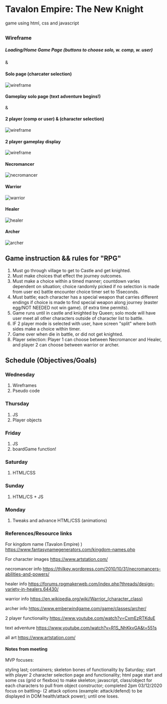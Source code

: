 # Tavalon Empire: The New Knight
game using html, css and javascript 

## 

### Wireframe 

##### Loading/Home Game Page (buttons to choose solo, w. comp, w. user)

&

#### Solo page (charcater selection)
![wireframe](./wireframes/wireframePic1.jpg)
 
#### Gameplay solo page (text adventure begins!)

&

#### 2 player (comp or user) & (character selection)
![wireframe](./wireframes/wireframePic2.jpg)

#### 2 player gameplay display
![wireframe](./wireframes/wireframePic3.jpg)

#### Necromancer
![necromancer](./wireframes/characters/necromancer.jpg)

#### Warrior
![warrior](./wireframes/characters/warrior.jpg)

#### Healer
![healer](./wireframes/characters/healer.jpg)

#### Archer 
![archer](./wireframes/characters/archer.jpg)



## Game instruction && rules for "RPG"
1. Must go through village to get to Castle and get knighted.
2. Must make choices that effect the journey outcomes.
3. Must make a choice within a timed manner; countdown varies dependent on situation; choice randomly picked if no selection is made from user ex) battle encounter choice timer set to 15seconds.
4. Must battle; each character has a special weapon that carries different endings if choice is made to find special weapon along journey (easter egg/NOT NEEDED not win game). (if extra time permits).
5. Game runs until in castle and knighted by Queen; solo mode will have user meet all other characters outside of character list to battle. 
6. IF 2 player mode is selected with user, have screen "split" where both sides make a choice within timer.
8. Game over when die in battle, or did not get knighted. 
9. Player selection: Player 1 can choose between Necromancer and Healer, and player 2 can choose between warrior or archer.



## Schedule (Objectives/Goals)
### Wednesday
1. Wireframes
2. Pseudo code

### Thursday
1. JS
2. Player objects

### Friday
1. JS
2. boardGame function! 

### Saturday
1. HTML/CSS

### Sunday
1. HTML/CS + JS

### Monday
1. Tweaks and advance HTML/CSS (animations)


### References/Resource links 

For kingdom name (Tavalon Empire) )
https://www.fantasynamegenerators.com/kingdom-names.php

For character images
https://www.artstation.com/

necromancer info 
https://thilkey.wordpress.com/2010/10/31/necromancers-abilities-and-powers/

healer info 
https://forums.rpgmakerweb.com/index.php?threads/design-variety-in-healers.64430/

warrior info 
https://en.wikipedia.org/wiki/Warrior_(character_class)

archer info 
https://www.emberwindgame.com/game/classes/archer/

2 player functionality 
https://www.youtube.com/watch?v=CxmEzRTKduE

text adventure 
https://www.youtube.com/watch?v=R1S_NhKkvGA&t=551s

all art 
https://www.artstation.com/

#### Notes from meeting 

MVP focuses:

styling last;
containers;
skeleton bones of functionality by Saturday;
start with player 2 character selection page and functionality; 
html page start and some css (grid or flexbox) to make skeleton; 
javascript, class/object for each characters to pull from object constructor; completed 2pm 03/12/2020
focus on battling- (2 attack options (example: attack/defend) to be displayed in DOM health/attack power); until one loses. 